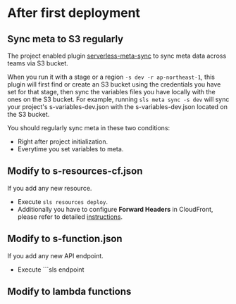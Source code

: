 # After first deployment

## Sync meta to S3 regularly

The project enabled plugin [serverless-meta-sync](https://github.com/serverless/serverless-meta-sync) to sync meta data across teams via S3 bucket.

When you run it with a stage or a region ```-s dev -r ap-northeast-1```, this plugin will first find or create an S3 bucket using the credentials you have set for that stage, then sync the variables files you have locally with the ones on the S3 bucket. For example, running ```sls meta sync -s dev``` will sync your project's s-variables-dev.json with the s-variables-dev.json located on the S3 bucket.

You should regularly sync meta in these two conditions:

* Right after project initialization.
* Everytime you set variables to meta.

## Modify to s-resources-cf.json

If you add any new resource.

* Execute ```sls resources deploy```.
* Additionally you have to configure **Forward Headers** in CloudFront, please refer to detailed [instructions](issue1589.md).

## Modify to s-function.json

If you add any new API endpoint.

* Execute ```sls endpoint
## Modify to lambda functions

